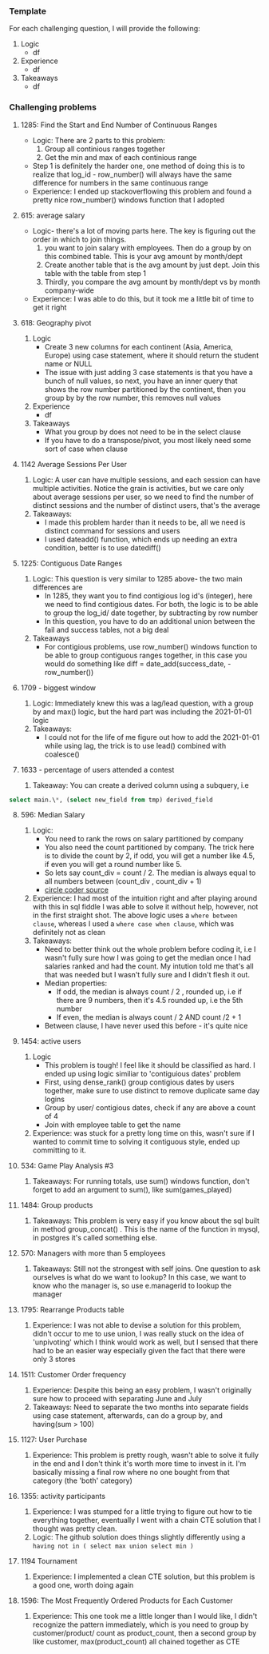 
### Template
For each challenging question, I will provide the following:

1. Logic
	- df
2. Experience
	- df
3. Takeaways
	- df

### Challenging problems
1. 1285: Find the Start and End Number of Continuous Ranges
	- Logic: There are 2 parts to this problem:
		1. Group all continious ranges together
		2. Get the min and max of each continious range
	- Step 1 is definitely the harder one, one method of doing this is to realize that log_id - row_number() will always have the same difference for numbers in the same continuous range 
	- Experience: I ended up stackoverflowing this problem and found a pretty nice row_number() windows function that I adopted

2. 615: average salary
	- Logic- there's a lot of moving parts here. The key is figuring out the order in which to join things.
		1. you want to join salary with employees. Then do a group by on this combined table. This is your avg amount by month/dept
		2. Create another table that is the avg amount by just dept. Join this table with the table from step 1
		3. Thirdly, you compare the avg amount by month/dept vs by month company-wide
	- Experience: I was able to do this, but it took me a little bit of time to get it right

3. 618: Geography pivot
	1. Logic
		- Create 3 new columns for each continent (Asia, America, Europe) using case statement, where it should return the student name or NULL
		- The issue with just adding 3 case statements is that you have a bunch of null values, so next, you have an inner query that shows the row number partitioned by the continent, then you group by by the row number, this removes null values
	2. Experience
		- df
	3. Takeaways
		- What you group by does not need to be in the select clause
		- If you have to do a transpose/pivot, you most likely need some sort of case when clause 

4. 1142 Average Sessions Per User
	1. Logic: A user can have multiple sessions, and each session can have multiple activities. Notice the grain is activities, but we care only about average sessions per user, so we need to find the number of distinct sessions and the number of distinct users, that's the average
	2. Takeaways: 
		- I made this problem harder than it needs to be, all we need is distinct command for sessions and users
		- I used dateadd() function, which ends up needing an extra condition, better is to use datediff()

5. 1225: Contiguous Date Ranges
	1. Logic: This question is very similar to 1285 above- the two main differences are
		- In 1285, they want you to find contigious log id's (integer), here we need to find contigious dates. For both, the logic is to be able to group the log_id/ date together, by subtracting by row number 
		- In this question, you have to do an additional union between the fail and success tables, not a big deal 
	2. Takeaways
		- For contigious problems, use row_number() windows function to be able to group contiguous ranges together, in this case you would do something like diff = date_add(success_date, - row_number())

6. 1709 - biggest window
	1. Logic: Immediately knew this was a lag/lead question, with a group by and max() logic, but the hard part was including the 2021-01-01 logic
	2. Takeaways:
		- I could not for the life of me figure out how to add the 2021-01-01 while using lag, the trick is to use lead() combined with coalesce()

7. 1633 - percentage of users attended a contest
	1. Takeaway: You can create a derived column using a subquery, i.e 
``` sql
select main.\*, (select new_field from tmp) derived_field
```

8. 596: Median Salary
	1. Logic:
		-  You need to rank the rows on salary partitioned by company
		- You also need the count partitioned by company. The trick here is to divide the count by 2, if odd, you will get a number like 4.5, if even you will get a round number like 5.
		- So lets say count_div = count / 2. The median is always equal to all numbers between (count_div , count_div + 1)
		- [circle coder source](https://circlecoder.com/median-employee-salary/)
	2. Experience: I had most of the intuition right and after playing around with this in sql fiddle I was able to solve it without help, however, not in the first straight shot. The above logic uses a `where between clause`, whereas I used a `where case when clause`, which was definitely not as clean
	3.  Takeaways:
		- Need to better think out the whole problem before coding it, i.e I wasn't fully sure how I was going to get the median once I had salaries ranked and had the count. My intution told me that's all that was needed but I wasn't fully sure and I didn't flesh it out.
		- Median properties:
			- If odd, the median is always count / 2 , rounded up, i.e if there are 9 numbers, then it's 4.5 rounded  up, i.e the 5th number
			- If even, the median is always count / 2 AND count /2 + 1
		- Between clause, I have never used this before - it's quite nice
9. 1454: active users
	1. Logic
		- This problem is tough! I feel like it should be classified as hard. I ended up using logic similiar to 'contiguious dates' problem
		- First, using dense_rank() group contigious dates by users together, make sure to use distinct to remove duplicate same day logins 
		- Group by user/ contigious dates, check if any are above a count of 4
		- Join with employee table to get the name
	2. Experience: was stuck for a pretty long time on this, wasn't sure if I wanted to commit time to solving it contiguous style, ended up committing to it.
10. 534: Game Play Analysis #3
	1. Takeaways: For running totals, use sum() windows function, don't forget to add an argument to sum(), like sum(games_played)

11. 1484: Group products
	1. Takeaways: This problem is very easy if you know about the sql built in method group_concat() . This is the name of the function in mysql, in postgres it's called something else.

12. 570: Managers with more than 5 employees
	1. Takeaways: Still not the strongest with self joins. One question to ask ourselves is what do we want to lookup? In this case, we want to know who the manager is, so use e.managerid to lookup the manager

13. 1795: Rearrange Products table
	1. Experience: I was not able to devise a solution for this problem, didn't occur to me to use union, I was really stuck on the idea of 'unpivoting' which I think would work as well, but I sensed that there had to be an easier way especially given the fact that there were only 3 stores

14. 1511: Customer Order frequency
	1. Experience: Despite this being an easy problem, I wasn't originally sure how to proceed with separating June and July
	2. Takeaways: Need to separate the two months  into separate fields using case statement, afterwards, can do a group by, and having(sum > 100)

15. 1127: User Purchase
	1. Experience: This problem is pretty rough, wasn't able to solve it fully in the end and I don't think it's worth more time to invest in it. I'm basically missing a final row where no one bought from that category (the 'both' category)

16. 1355: activity participants
	1. Experience: I was stumped for a little trying to figure out how to tie everything together, eventually I went with a chain CTE solution that I thought was pretty clean.
	2. Logic: The github solution does things slightly differently using a `having not in ( select max union select min )`

17. 1194 Tournament
	1. Experience: I implemented a clean CTE solution, but this problem is a good one, worth doing again

18. 1596: The Most Frequently Ordered Products for Each Customer
	1. Experience: This one took me a little longer than I would like, I didn't recognize the pattern immediately, which is you need to group by customer/product/ count as product_count, then a second group by like customer, max(product_count) all chained together as CTE
